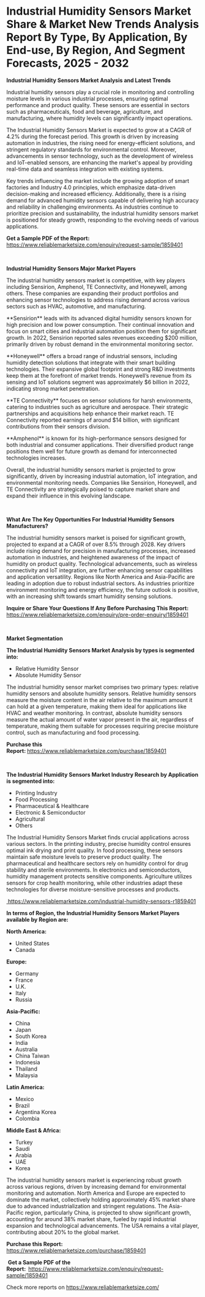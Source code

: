<p><h1>Industrial Humidity Sensors Market Share & Market New Trends Analysis Report By Type, By Application, By End-use, By Region, And Segment Forecasts, 2025 - 2032</h1></p><p><strong>Industrial Humidity Sensors Market Analysis and Latest Trends</strong></p>
<p><p>Industrial humidity sensors play a crucial role in monitoring and controlling moisture levels in various industrial processes, ensuring optimal performance and product quality. These sensors are essential in sectors such as pharmaceuticals, food and beverage, agriculture, and manufacturing, where humidity levels can significantly impact operations.</p><p>The Industrial Humidity Sensors Market is expected to grow at a CAGR of 4.2% during the forecast period. This growth is driven by increasing automation in industries, the rising need for energy-efficient solutions, and stringent regulatory standards for environmental control. Moreover, advancements in sensor technology, such as the development of wireless and IoT-enabled sensors, are enhancing the market's appeal by providing real-time data and seamless integration with existing systems.</p><p>Key trends influencing the market include the growing adoption of smart factories and Industry 4.0 principles, which emphasize data-driven decision-making and increased efficiency. Additionally, there is a rising demand for advanced humidity sensors capable of delivering high accuracy and reliability in challenging environments. As industries continue to prioritize precision and sustainability, the industrial humidity sensors market is positioned for steady growth, responding to the evolving needs of various applications.</p></p>
<p><strong>Get a Sample PDF of the Report:&nbsp;</strong> <a href="https://www.reliablemarketsize.com/enquiry/request-sample/1859401?utm_campaign=1888&utm_medium=2&utm_source=Github&utm_content=ia&utm_term=16022025&utm_id=industrial-humidity-sensors">https://www.reliablemarketsize.com/enquiry/request-sample/1859401</a></p>
<p>&nbsp;</p>
<p><strong>Industrial Humidity Sensors Major Market Players</strong></p>
<p><p>The industrial humidity sensors market is competitive, with key players including Sensirion, Amphenol, TE Connectivity, and Honeywell, among others. These companies are expanding their product portfolios and enhancing sensor technologies to address rising demand across various sectors such as HVAC, automotive, and manufacturing.</p><p>**Sensirion** leads with its advanced digital humidity sensors known for high precision and low power consumption. Their continual innovation and focus on smart cities and industrial automation position them for significant growth. In 2022, Sensirion reported sales revenues exceeding $200 million, primarily driven by robust demand in the environmental monitoring sector.</p><p>**Honeywell** offers a broad range of industrial sensors, including humidity detection solutions that integrate with their smart building technologies. Their expansive global footprint and strong R&D investments keep them at the forefront of market trends. Honeywell’s revenue from its sensing and IoT solutions segment was approximately $6 billion in 2022, indicating strong market penetration.</p><p>**TE Connectivity** focuses on sensor solutions for harsh environments, catering to industries such as agriculture and aerospace. Their strategic partnerships and acquisitions help enhance their market reach. TE Connectivity reported earnings of around $14 billion, with significant contributions from their sensors division.</p><p>**Amphenol** is known for its high-performance sensors designed for both industrial and consumer applications. Their diversified product range positions them well for future growth as demand for interconnected technologies increases.</p><p>Overall, the industrial humidity sensors market is projected to grow significantly, driven by increasing industrial automation, IoT integration, and environmental monitoring needs. Companies like Sensirion, Honeywell, and TE Connectivity are strategically poised to capture market share and expand their influence in this evolving landscape.</p></p>
<p>&nbsp;</p>
<p><strong>What Are The Key Opportunities For Industrial Humidity Sensors Manufacturers?</strong></p>
<p><p>The industrial humidity sensors market is poised for significant growth, projected to expand at a CAGR of over 8.5% through 2028. Key drivers include rising demand for precision in manufacturing processes, increased automation in industries, and heightened awareness of the impact of humidity on product quality. Technological advancements, such as wireless connectivity and IoT integration, are further enhancing sensor capabilities and application versatility. Regions like North America and Asia-Pacific are leading in adoption due to robust industrial sectors. As industries prioritize environment monitoring and energy efficiency, the future outlook is positive, with an increasing shift towards smart humidity sensing solutions.</p></p>
<p><strong>Inquire or Share Your Questions If Any Before Purchasing This Report:</strong> <a href="https://www.reliablemarketsize.com/enquiry/pre-order-enquiry/1859401?utm_campaign=1888&utm_medium=2&utm_source=Github&utm_content=ia&utm_term=16022025&utm_id=industrial-humidity-sensors">https://www.reliablemarketsize.com/enquiry/pre-order-enquiry/1859401</a></p>
<p>&nbsp;</p>
<p><strong>Market Segmentation</strong></p>
<p><strong>The Industrial Humidity Sensors Market Analysis by types is segmented into:</strong></p>
<p><ul><li>Relative Humidity Sensor</li><li>Absolute Humidity Sensor</li></ul></p>
<p><p>The industrial humidity sensor market comprises two primary types: relative humidity sensors and absolute humidity sensors. Relative humidity sensors measure the moisture content in the air relative to the maximum amount it can hold at a given temperature, making them ideal for applications like HVAC and weather monitoring. In contrast, absolute humidity sensors measure the actual amount of water vapor present in the air, regardless of temperature, making them suitable for processes requiring precise moisture control, such as manufacturing and food processing.</p></p>
<p><strong>Purchase this Report:&nbsp;</strong><a href="https://www.reliablemarketsize.com/purchase/1859401?utm_campaign=1888&utm_medium=2&utm_source=Github&utm_content=ia&utm_term=16022025&utm_id=industrial-humidity-sensors">https://www.reliablemarketsize.com/purchase/1859401</a></p>
<p>&nbsp;</p>
<p><strong>The Industrial Humidity Sensors Market Industry Research by Application is segmented into:</strong></p>
<p><ul><li>Printing Industry</li><li>Food Processing</li><li>Pharmaceutical & Healthcare</li><li>Electronic & Semiconductor</li><li>Agricultural</li><li>Others</li></ul></p>
<p><p>The Industrial Humidity Sensors Market finds crucial applications across various sectors. In the printing industry, precise humidity control ensures optimal ink drying and print quality. In food processing, these sensors maintain safe moisture levels to preserve product quality. The pharmaceutical and healthcare sectors rely on humidity control for drug stability and sterile environments. In electronics and semiconductors, humidity management protects sensitive components. Agriculture utilizes sensors for crop health monitoring, while other industries adapt these technologies for diverse moisture-sensitive processes and products.</p></p>
<p><a href="https://www.reliablemarketsize.com/industrial-humidity-sensors-r1859401?utm_campaign=1888&utm_medium=2&utm_source=Github&utm_content=ia&utm_term=16022025&utm_id=industrial-humidity-sensors">&nbsp;https://www.reliablemarketsize.com/industrial-humidity-sensors-r1859401</a></p>
<p><strong>In terms of Region, the Industrial Humidity Sensors Market Players available by Region are:</strong></p>
<p>
    <p> <strong> North America: </strong>
        <ul>
            <li>United States</li>
            <li>Canada</li>
        </ul>
        </p> 
    <p> <strong> Europe: </strong>
        <ul>
            <li>Germany</li>
            <li>France</li>
            <li>U.K.</li>
            <li>Italy</li>
            <li>Russia</li>
        </ul>
        </p> 
    <p> <strong> Asia-Pacific: </strong>
        <ul>
            <li>China</li>
            <li>Japan</li>
            <li>South Korea</li>
            <li>India</li>
            <li>Australia</li>
            <li>China Taiwan</li>
            <li>Indonesia</li>
            <li>Thailand</li>
            <li>Malaysia</li>
        </ul>
        </p> 
    <p> <strong> Latin America: </strong>
        <ul>
            <li>Mexico</li>
            <li>Brazil</li>
            <li>Argentina Korea</li>
            <li>Colombia</li>
        </ul>
        </p> 
    <p> <strong> Middle East & Africa: </strong>
        <ul>
            <li>Turkey</li>
            <li>Saudi</li>
            <li>Arabia</li>
            <li>UAE</li>
            <li>Korea</li>
        </ul>
    </p>
    </p>
<p><p>The industrial humidity sensors market is experiencing robust growth across various regions, driven by increasing demand for environmental monitoring and automation. North America and Europe are expected to dominate the market, collectively holding approximately 45% market share due to advanced industrialization and stringent regulations. The Asia-Pacific region, particularly China, is projected to show significant growth, accounting for around 38% market share, fueled by rapid industrial expansion and technological advancements. The USA remains a vital player, contributing about 20% to the global market.</p></p>
<p><strong>Purchase this Report: </strong><a href="https://www.reliablemarketsize.com/purchase/1859401?utm_campaign=1888&utm_medium=2&utm_source=Github&utm_content=ia&utm_term=16022025&utm_id=industrial-humidity-sensors">https://www.reliablemarketsize.com/purchase/1859401</a></p>
<p>&nbsp;<strong>Get a Sample PDF of the Report:&nbsp;&nbsp;</strong><a href="https://www.reliablemarketsize.com/enquiry/request-sample/1859401?utm_campaign=1888&utm_medium=2&utm_source=Github&utm_content=ia&utm_term=16022025&utm_id=industrial-humidity-sensors">https://www.reliablemarketsize.com/enquiry/request-sample/1859401</a></p>
<p><strong></strong></p>
<p>Check more reports on <a href="https://www.reliablemarketsize.com/?utm_campaign=1888&utm_medium=2&utm_source=Github&utm_content=ia&utm_term=16022025&utm_id=industrial-humidity-sensors">https://www.reliablemarketsize.com/</a></p>